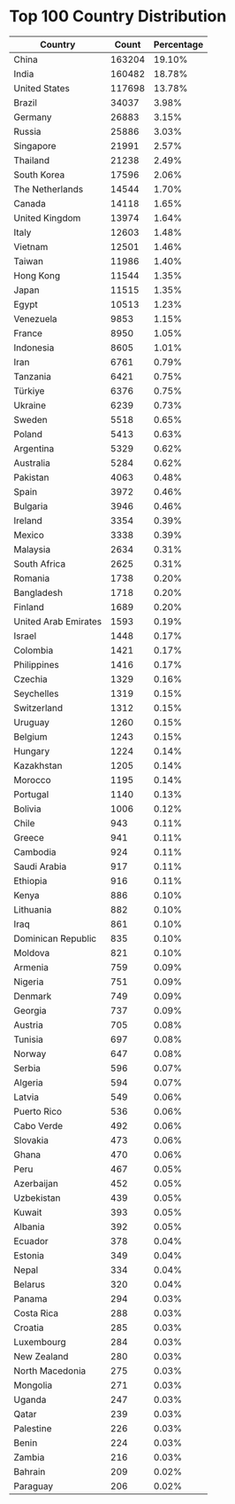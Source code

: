 # Top 100 Country Distribution
| Country | Count | Percentage |
|----|----|----|
| China | 163204 | 19.10% |
| India | 160482 | 18.78% |
| United States | 117698 | 13.78% |
| Brazil | 34037 | 3.98% |
| Germany | 26883 | 3.15% |
| Russia | 25886 | 3.03% |
| Singapore | 21991 | 2.57% |
| Thailand | 21238 | 2.49% |
| South Korea | 17596 | 2.06% |
| The Netherlands | 14544 | 1.70% |
| Canada | 14118 | 1.65% |
| United Kingdom | 13974 | 1.64% |
| Italy | 12603 | 1.48% |
| Vietnam | 12501 | 1.46% |
| Taiwan | 11986 | 1.40% |
| Hong Kong | 11544 | 1.35% |
| Japan | 11515 | 1.35% |
| Egypt | 10513 | 1.23% |
| Venezuela | 9853 | 1.15% |
| France | 8950 | 1.05% |
| Indonesia | 8605 | 1.01% |
| Iran | 6761 | 0.79% |
| Tanzania | 6421 | 0.75% |
| Türkiye | 6376 | 0.75% |
| Ukraine | 6239 | 0.73% |
| Sweden | 5518 | 0.65% |
| Poland | 5413 | 0.63% |
| Argentina | 5329 | 0.62% |
| Australia | 5284 | 0.62% |
| Pakistan | 4063 | 0.48% |
| Spain | 3972 | 0.46% |
| Bulgaria | 3946 | 0.46% |
| Ireland | 3354 | 0.39% |
| Mexico | 3338 | 0.39% |
| Malaysia | 2634 | 0.31% |
| South Africa | 2625 | 0.31% |
| Romania | 1738 | 0.20% |
| Bangladesh | 1718 | 0.20% |
| Finland | 1689 | 0.20% |
| United Arab Emirates | 1593 | 0.19% |
| Israel | 1448 | 0.17% |
| Colombia | 1421 | 0.17% |
| Philippines | 1416 | 0.17% |
| Czechia | 1329 | 0.16% |
| Seychelles | 1319 | 0.15% |
| Switzerland | 1312 | 0.15% |
| Uruguay | 1260 | 0.15% |
| Belgium | 1243 | 0.15% |
| Hungary | 1224 | 0.14% |
| Kazakhstan | 1205 | 0.14% |
| Morocco | 1195 | 0.14% |
| Portugal | 1140 | 0.13% |
| Bolivia | 1006 | 0.12% |
| Chile | 943 | 0.11% |
| Greece | 941 | 0.11% |
| Cambodia | 924 | 0.11% |
| Saudi Arabia | 917 | 0.11% |
| Ethiopia | 916 | 0.11% |
| Kenya | 886 | 0.10% |
| Lithuania | 882 | 0.10% |
| Iraq | 861 | 0.10% |
| Dominican Republic | 835 | 0.10% |
| Moldova | 821 | 0.10% |
| Armenia | 759 | 0.09% |
| Nigeria | 751 | 0.09% |
| Denmark | 749 | 0.09% |
| Georgia | 737 | 0.09% |
| Austria | 705 | 0.08% |
| Tunisia | 697 | 0.08% |
| Norway | 647 | 0.08% |
| Serbia | 596 | 0.07% |
| Algeria | 594 | 0.07% |
| Latvia | 549 | 0.06% |
| Puerto Rico | 536 | 0.06% |
| Cabo Verde | 492 | 0.06% |
| Slovakia | 473 | 0.06% |
| Ghana | 470 | 0.06% |
| Peru | 467 | 0.05% |
| Azerbaijan | 452 | 0.05% |
| Uzbekistan | 439 | 0.05% |
| Kuwait | 393 | 0.05% |
| Albania | 392 | 0.05% |
| Ecuador | 378 | 0.04% |
| Estonia | 349 | 0.04% |
| Nepal | 334 | 0.04% |
| Belarus | 320 | 0.04% |
| Panama | 294 | 0.03% |
| Costa Rica | 288 | 0.03% |
| Croatia | 285 | 0.03% |
| Luxembourg | 284 | 0.03% |
| New Zealand | 280 | 0.03% |
| North Macedonia | 275 | 0.03% |
| Mongolia | 271 | 0.03% |
| Uganda | 247 | 0.03% |
| Qatar | 239 | 0.03% |
| Palestine | 226 | 0.03% |
| Benin | 224 | 0.03% |
| Zambia | 216 | 0.03% |
| Bahrain | 209 | 0.02% |
| Paraguay | 206 | 0.02% |
